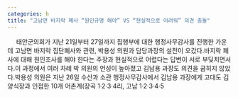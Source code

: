 ```yaml
---
categories: h
title: "고남면 바지락 폐사 “원인규명 해야” VS “현실적으로 어려워” 의견 충돌"
---
```

&nbsp;&nbsp;&nbsp;&nbsp; 태안군의회가 지난 21일부터 27일까지 집행부에 대한 행정사무감사를 진행한 가운데 고남면 바지락 집단폐사와 관련, 박용성 의원과 담당과장의 설전이 오갔다.바지락 폐사에 대해 원인조사를 해야 한다는 주장과 현실적으로 어렵다는 답변이 서로 부딪치면서다.이 과정에서 여러 차례 박 의원의 언성이 높아졌고 김남용 과장도 의견을 굽히지 않았다.박용성 의원은 지난 26일 수산과 소관 행정사무감사에서 김남용 과장에게 고대도 김 양식장과 인접한 10개 어촌계(장곡 1·2·3·4리, 고남 1·2·3·4·5